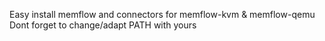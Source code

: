 Easy install memflow and connectors for memflow-kvm & memflow-qemu
Dont forget to change/adapt PATH with yours
